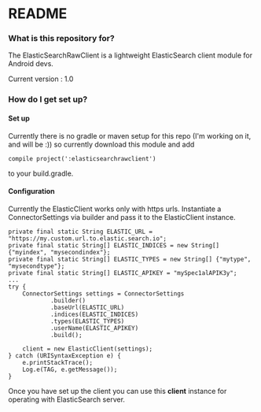# README #

### What is this repository for? ###

The ElasticSearchRawClient is a lightweight ElasticSearch client module for Android devs.

Current version : 1.0

### How do I get set up? ###

#### Set up ####
Currently there is no gradle or maven setup for this repo (I'm working on it, and will be :)) so  currently download this module and add

	compile project(':elasticsearchrawclient')

to your build.gradle.

#### Configuration ####

Currently the ElasticClient works only with https urls.
Instantiate a ConnectorSettings via builder and pass it to the ElasticClient instance.

    private final static String ELASTIC_URL = "https://my.custom.url.to.elastic.search.io";
    private final static String[] ELASTIC_INDICES = new String[] {"myindex", "mysecondindex"};
    private final static String[] ELASTIC_TYPES = new String[] {"mytype", "mysecondtype"};
    private final static String[] ELASTIC_APIKEY = "mySpec1alAPIK3y";
    ...
    try {
        ConnectorSettings settings = ConnectorSettings
                .builder()
                .baseUrl(ELASTIC_URL)
                .indices(ELASTIC_INDICES)
                .types(ELASTIC_TYPES)
                .userName(ELASTIC_APIKEY)
                .build();

        client = new ElasticClient(settings);
    } catch (URISyntaxException e) {
        e.printStackTrace();
        Log.e(TAG, e.getMessage());
    }


Once you have set up the client you can use this **client** instance for operating with ElasticSearch server.

